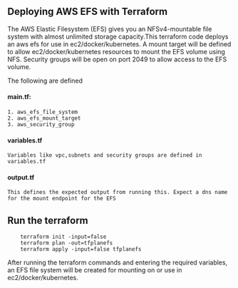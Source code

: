 ## Deploying AWS EFS with Terraform

The AWS Elastic Filesystem (EFS) gives you an NFSv4-mountable file system with almost unlimited storage capacity.This terraform code deploys an aws efs for use in ec2/docker/kubernetes.
A mount target will be defined to allow ec2/docker/kubernetes resources to mount the EFS volume using NFS. Security groups will be open on port 2049 to allow access to the EFS volume.

The following are defined 
#### main.tf:

    1. aws_efs_file_system
    2. aws_efs_mount_target
    3. aws_security_group

#### variables.tf
    Variables like vpc,subnets and security groups are defined in variables.tf

#### output.tf
    This defines the expected output from running this. Expect a dns name for the mount endpoint for the EFS

    
    
## Run the terraform

``` 
    terraform init -input=false 
    terraform plan -out=tfplanefs 
    terraform apply -input=false tfplanefs 
```

After running the terraform commands and entering the required variables, an EFS file system will be created for mounting on or use in ec2/docker/kubernetes.
